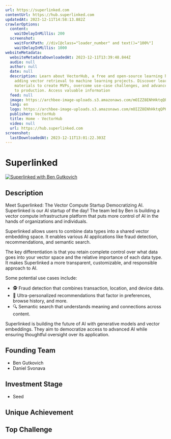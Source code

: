 ```yaml
---
url: https://superlinked.com
contentUrl: https://hub.superlinked.com
updatedAt: 2023-12-11T14:58:13.882Z
crawlerOptions:
  content:
    waitDelayInMillis: 200
  screenshot:
    waitForXPath: //div[@class="loader_number" and text()="100%"]
    waitDelayInMillis: 1000
websiteMetadata:
  websiteMetadataDownloadedAt: 2023-12-11T13:39:48.844Z
  audio: null
  author: null
  date: null
  description: Learn about VectorHub, a free and open-source learning hub for
    adding vector retrieval to machine learning projects. Discover learning
    materials to create MVPs, overcome use-case challenges, and advance projects
    to production. Access valuable information
  feed: null
  image: https://archbee-image-uploads.s3.amazonaws.com/mOIZZ8ENhHktqQPK5tYA7/B9YQJt13NbXI9iIhnTa_2_githubopengraph.png
  lang: en
  logo: https://archbee-image-uploads.s3.amazonaws.com/mOIZZ8ENhHktqQPK5tYA7/vn5-Nne5f4A7SnlvG0Ysc_symboldark.png
  publisher: VectorHub
  title: Home - VectorHub
  video: null
  url: https://hub.superlinked.com
screenshot:
  lastDownloadedAt: 2023-12-11T13:01:22.303Z
---
```


# Superlinked

[![Superlinked with Ben Gutkovich](https://img.youtube.com/vi/3VvzK8z197Y/0.jpg)](https://www.youtube.com/watch?v=3VvzK8z197Y)

## Description
Meet Superlinked: The Vector Compute Startup Democratizing AI. Superlinked is our AI startup of the day! The team led by Ben is building a vector compute infrastructure platform that puts more control of AI in the hands of organizations and individuals.

Superlinked allows users to combine data types into a shared vector embedding space. It enables various AI applications like fraud detection, recommendations, and semantic search.

The key differentiation is that you retain complete control over what data goes into your vector space and the relative importance of each data type. It makes Superlinked a more transparent, customizable, and responsible approach to AI.

Some potential use cases include:
- 🕵️ Fraud detection that combines transaction, location, and device data.
- 🎯 Ultra-personalized recommendations that factor in preferences, browse history, and more.
- 🔍 Semantic search that understands meaning and connections across content.

Superlinked is building the future of AI with generative models and vector embeddings. They aim to democratize access to advanced AI while ensuring thoughtful oversight over its application.

## Founding Team
- Ben Gutkovich
- Daniel Svonava

## Investment Stage
- Seed

## Unique Achievement
## Top Challenge
